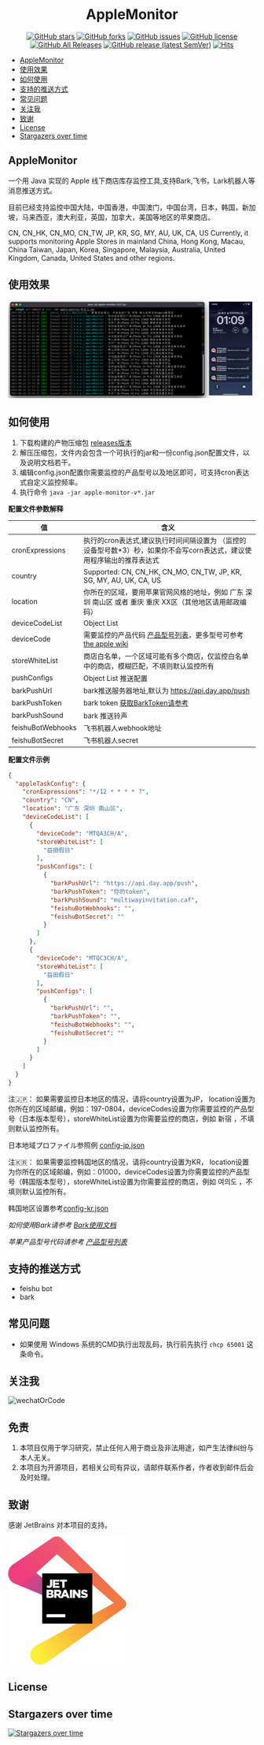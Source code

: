 <div align="center">
<h1 align="center">AppleMonitor</h1>

[![GitHub stars](https://img.shields.io/github/stars/MoshiCoCo/Apple-Monitor?style=flat-square)](https://github.com/MoshiCoCo/Apple-Monitor/stargazers)
[![GitHub forks](https://img.shields.io/github/forks/MoshiCoCo/Apple-Monitor?style=flat-square)](https://github.com/MoshiCoCo/Apple-Monitor/network)
[![GitHub issues](https://img.shields.io/github/issues/MoshiCoCo/Apple-Monitor?style=flat-square)](https://github.com/MoshiCoCo/Apple-Monitor/issues)
[![GitHub license](https://img.shields.io/github/license/MoshiCoCo/Apple-Monitor?style=flat-square)](https://github.com/MoshiCoCo/Apple-Monitor/blob/main/LICENSE)
[![GitHub All Releases](https://img.shields.io/github/downloads/MoshiCoCo/Apple-Monitor/total?style=flat-square)](https://github.com/MoshiCoCo/Apple-Monitor/releases)
[![GitHub release (latest SemVer)](https://img.shields.io/github/v/release/MoshiCoCo/Apple-Monitor?style=flat-square)](https://github.com/MoshiCoCo/Apple-Monitor/releases)
[![Hits](https://hits.seeyoufarm.com/api/count/incr/badge.svg?url=https%3A%2F%2Fgithub.com%2FJunzhouLiu%2FBILIBILI-HELPER-PRE&count_bg=%2379C83D&title_bg=%23555555&icon=&icon_color=%23E7E7E7&title=hits&edge_flat=true)](https://hits.seeyoufarm.com)
</div>

- [AppleMonitor](#applemonitor)
- [使用效果](#使用效果)
- [如何使用](#如何使用)
- [支持的推送方式](#支持的推送方式)
- [常见问题](#常见问题)
- [关注我](#关注我)
- [致谢](#致谢)
- [License](#license)
- [Stargazers over time](#stargazers-over-time)

## AppleMonitor

一个用 Java 实现的 Apple 线下商店库存监控工具,支持Bark,飞书，Lark机器人等消息推送方式。

目前已经支持监控中国大陆，中国香港，中国澳门，中国台湾，日本，韩国，新加坡，马来西亚，澳大利亚，英国，加拿大，美国等地区的苹果商店。

CN, CN_HK, CN_MO, CN_TW, JP, KR, SG, MY, AU, UK, CA, US
Currently, it supports monitoring Apple Stores in mainland China, Hong Kong, Macau, China Taiwan, Japan, Korea,
Singapore, Malaysia, Australia, United Kingdom, Canada, United States and other
regions.

## 使用效果

![效果图](docs/images/view.png)

## 如何使用

1. 下载构建的产物压缩包 [releases版本](https://github.com/MoshiCoCo/Apple-Monitor/releases)
2. 解压压缩包，文件内会包含一个可执行的jar和一份config.json配置文件，以及说明文档若干。
3. 编辑config.json配置你需要监控的产品型号以及地区即可，可支持cron表达式自定义监控频率。
4. 执行命令 `java -jar apple-monitor-v*.jar`

**配置文件参数解释**

| 值                 | 含义                                                                                                                       |
|-------------------|--------------------------------------------------------------------------------------------------------------------------|
| cronExpressions   | 执行的cron表达式,建议执行时间间隔设置为 （监控的设备型号数*3）秒，如果你不会写corn表达式，建议使用程序输出的推荐表达式                                                        |
| country           | Supported: CN, CN_HK, CN_MO, CN_TW, JP, KR, SG, MY, AU, UK, CA, US                                                       |
| location          | 你所在的区域，要用苹果官网风格的地址，例如 广东 深圳 南山区 或者 重庆 重庆 XX区（其他地区请用邮政编码）                                                                 |
| deviceCodeList    | Object List                                                                                                              |
| deviceCode        | 需要监控的产品代码    [产品型号列表](./docs/apple-device-codes.md)，更多型号可参考[the apple wiki](https://theapplewiki.com/wiki/Models#iPhone) |
| storeWhiteList    | 商店白名单，一个区域可能有多个商店，仅监控白名单中的商店，模糊匹配，不填则默认监控所有                                                                              |
| pushConfigs       | Object List   推送配置                                                                                                       |
| barkPushUrl       | bark推送服务器地址,默认为  https://api.day.app/push                                                                                |
| barkPushToken     | bark token    [获取BarkToken请参考](./docs/use-bark.md)                                                                       |
| barkPushSound     | bark 推送铃声                                                                                                                |
| feishuBotWebhooks | 飞书机器人webhook地址                                                                                                           |
| feishuBotSecret   | 飞书机器人secret                                                                                                              |

**配置文件示例**

```json
{
  "appleTaskConfig": {
    "cronExpressions": "*/12 * * * * ?",
    "country": "CN",
    "location": "广东 深圳 南山区",
    "deviceCodeList": [
      {
        "deviceCode": "MTQA3CH/A",
        "storeWhiteList": [
          "益田假日"
        ],
        "pushConfigs": [
          {
            "barkPushUrl": "https://api.day.app/push",
            "barkPushToken": "你的token",
            "barkPushSound": "multiwayinvitation.caf",
            "feishuBotWebhooks": "",
            "feishuBotSecret": ""
          }
        ]
      },
      {
        "deviceCode": "MTQC3CH/A",
        "storeWhiteList": [
          "益田假日"
        ],
        "pushConfigs": [
          {
            "barkPushUrl": "",
            "barkPushToken": "",
            "feishuBotWebhooks": "",
            "feishuBotSecret": ""
          }
        ]
      }
    ]
  }
}
```

注🇯🇵：
如果需要监控日本地区的情况，请将country设置为JP，
location设置为你所在的区域邮编，例如：197-0804，deviceCodes设置为你需要监控的产品型号（日本版本型号），storeWhiteList设置为你需要监控的商店，例如
新宿 ，不填则默认监控所有。

日本地域プロファイル参照例 [config-jp.json](./src/main/resources/config-jp.json)

注🇰🇷：
如果需要监控韩国地区的情况，请将country设置为KR，
location设置为你所在的区域邮编，例如：01000，deviceCodes设置为你需要监控的产品型号（韩国版本型号），storeWhiteList设置为你需要监控的商店，例如
여의도 ，不填则默认监控所有。

韩国地区设置参考[config-kr.json](./src/main/resources/config-kr.json)

*如何使用Bark请参考 [Bark使用文档](./docs/use-bark.md)*

*苹果产品型号代码请参考 [产品型号列表](./docs/apple-device-codes.md)*

## 支持的推送方式

- feishu bot
- bark

## 常见问题

- 如果使用 Windows 系统的CMD执行出现乱码，执行前先执行 `chcp 65001` 这条命令。

## 关注我

![wechatOrCode](./docs/images/wxgzh.png)

## 免责

1. 本项目仅用于学习研究，禁止任何人用于商业及非法用途，如产生法律纠纷与本人无关。
2. 本项目为开源项目，若相关公司有异议，请邮件联系作者，作者收到邮件后会及时处理。

## 致谢

感谢 JetBrains 对本项目的支持。

[![JetBrains](docs/images/jetbrains.svg)](https://www.jetbrains.com/?from=Apple-Monitor)

## License

## Stargazers over time

[![Stargazers over time](https://starchart.cc/MoshiCoCo/Apple-Monitor.svg)](https://starchart.cc/MoshiCoCo/Apple-Monitor)
